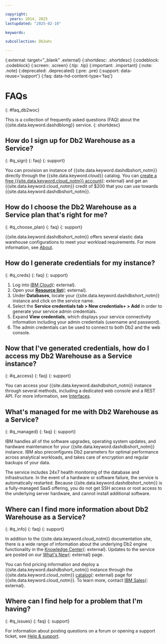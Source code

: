 ```yaml
---

copyright:
  years: 2014, 2025
lastupdated: "2025-02-10"

keywords: 

subcollection: Db2whc

---
```


<!-- Attribute definitions --> 
{:external: target="_blank" .external}
{:shortdesc: .shortdesc}
{:codeblock: .codeblock}
{:screen: .screen}
{:tip: .tip}
{:important: .important}
{:note: .note}
{:deprecated: .deprecated}
{:pre: .pre}
{:support: data-reuse='support'}
{:faq: data-hd-content-type='faq'}

# FAQs
{: #faq_db2woc}

This is a collection of frequently asked questions (FAQ) about the {{site.data.keyword.dashdblong}} service.
{: shortdesc}

## How do I sign up for Db2 Warehouse as a Service?
{: #q_sign}
{: faq}
{: support}

You can provision an instance of {{site.data.keyword.dashdbshort_notm}} directly through the {{site.data.keyword.cloud}} catalog. You can [create a free {{site.data.keyword.cloud_notm}} account](https://cloud.ibm.com/registration?target=%2Fcatalog%2Fservices%2Fdb2-warehouse){: external} and get an {{site.data.keyword.cloud_notm}} credit of $200 that you can use towards {{site.data.keyword.dashdbshort_notm}}. 

## How do I choose the Db2 Warehouse as a Service plan that's right for me?
{: #q_choose_plan}
{: faq}
{: support}

{{site.data.keyword.dashdbshort_notm}} offers several elastic data warehouse configurations to meet your workload requirements. For more information, see [About](/docs/Db2whc?topic=Db2whc-about).

## How do I generate credentials for my instance?
{: #q_creds}
{: faq}
{: support}

1. Log into [IBM Cloud](https://cloud.ibm.com){: external}.
2. Open your [**Resource list**](https://cloud.ibm.com/resources){: external}.
3. Under **Databases**, locate your {{site.data.keyword.dashdbshort_notm}} instance and click on the service name.  
4. Select the **Service credentials tab > New credentials+ > Add** in order to generate your service admin credentials.
5. Expand **View credentials**, which displays your service connectivity information including your admin credentials (username and password).
6. The admin credentials can be used to connect to both Db2 and the web console.

## Now that I've generated credentials, how do I access my Db2 Warehouse as a Service instance?
{: #q_access}
{: faq}
{: support}

You can access your {{site.data.keyword.dashdbshort_notm}} instance through several methods, including a dedicated web console and a REST API. For more information, see [Interfaces](/docs/Db2whc?topic=Db2whc-interfaces).

## What's managed for me with Db2 Warehouse as a Service?
{: #q_managed}
{: faq}
{: support}

IBM handles all of the software upgrades, operating system updates, and hardware maintenance for your {{site.data.keyword.dashdbshort_notm}} instance. IBM also preconfigures Db2 parameters for optimal performance across analytical workloads, and takes care of encryption and regular backups of your data. 

The service includes 24x7 health monitoring of the database and infrastructure. In the event of a hardware or software failure, the service is automatically restarted. Because {{site.data.keyword.dashdbshort_notm}} is a fully-managed SaaS offering, you do not get SSH access or root access to the underlying server hardware, and cannot install additional software.

## Where can I find more information about Db2 Warehouse as a Service?
{: #q_info}
{: faq}
{: support}

In addition to the {{site.data.keyword.cloud_notm}} documentation site, there is a wide range of information about the underlying Db2 engine functionality in the [Knowledge Center](https://www.ibm.com/support/knowledgecenter/SS6NHC/com.ibm.swg.im.dashdb.kc.doc/welcome.html){: external}. Updates to the service are posted on our [What's New](https://www.ibm.com/support/pages/whats-new-ibm-db2-warehouse-cloud){: external} page. 

You can find pricing information and deploy a {{site.data.keyword.dashdbshort_notm}} instance through the {{site.data.keyword.cloud_notm}} [catalog](https://cloud.ibm.com/catalog/services/db2-warehouse){: external} page for {{site.data.keyword.cloud_notm}}. To learn more, contact [IBM Sales](https://www.ibm.com/contact/us/en/){: external}.

## Where can I find help for a problem that I'm having?
{: #q_issues}
{: faq}
{: support}

For information about posting questions on a forum or opening a support ticket, see [Help & support](/docs/Db2whc?topic=Db2whc-help_support).

